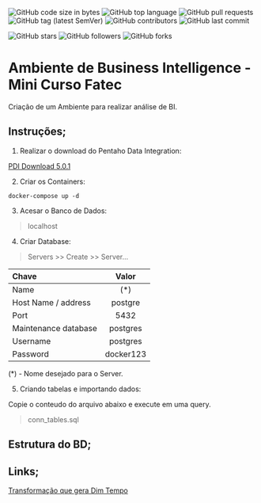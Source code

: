 ![GitHub code size in bytes](https://img.shields.io/github/languages/code-size/rauanisanfelice/env-bi.svg)
![GitHub top language](https://img.shields.io/github/languages/top/rauanisanfelice/env-bi.svg)
![GitHub pull requests](https://img.shields.io/github/issues-pr/rauanisanfelice/env-bi.svg)
![GitHub tag (latest SemVer)](https://img.shields.io/github/tag/rauanisanfelice/env-bi.svg)
![GitHub contributors](https://img.shields.io/github/contributors/rauanisanfelice/env-bi.svg)
![GitHub last commit](https://img.shields.io/github/last-commit/rauanisanfelice/env-bi.svg)

![GitHub stars](https://img.shields.io/github/stars/rauanisanfelice/env-bi.svg?style=social)
![GitHub followers](https://img.shields.io/github/followers/rauanisanfelice.svg?style=social)
![GitHub forks](https://img.shields.io/github/forks/rauanisanfelice/env-bi.svg?style=social)


# Ambiente de Business Intelligence - Mini Curso Fatec

Criação de um Ambiente para realizar análise de BI.

## Instruções; 

1. Realizar o download do Pentaho Data Integration:

[PDI Download 5.0.1](https://sourceforge.net/projects/pentaho/files/Data%20Integration/5.0.1-stable/pdi-ce-5.0.1-stable.zip/download)

2. Criar os Containers:

```
docker-compose up -d
```

3. Acesar o Banco de Dados:

> localhost

4. Criar Database:

> Servers >> Create >>  Server... 

| Chave | Valor |
|:---|:---:|
| Name | (*)|
| Host Name / address | postgre |
| Port | 5432 |
| Maintenance database | postgres |
| Username | postgres |
| Password | docker123 |

(*) - Nome desejado para o Server.

5. Criando tabelas e importando dados:

Copie o conteudo do arquivo abaixo e execute em uma query.

> conn_tables.sql

## Estrutura do BD;


## Links;

[Transformação que gera Dim Tempo](https://assignittous.com/2018/01/18/generating-date-dimension-table-pentaho-data-integration/)